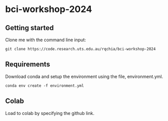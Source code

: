 # bci-workshop-2024


## Getting started

Clone me with the command line input:

```
git clone https://code.research.uts.edu.au/rqchia/bci-workshop-2024
```

## Requirements

Download conda and setup the environment using the file, environment.yml.

```
conda env create -f environment.yml
```

## Colab

Load to colab by specifying the github link.
